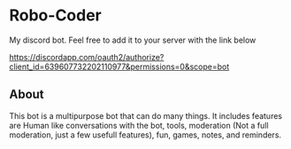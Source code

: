 # Robo-Coder

My discord bot. Feel free to add it to your server with the link below

https://discordapp.com/oauth2/authorize?client_id=639607732202110977&permissions=0&scope=bot

## About

This bot is a multipurpose bot that can do many things. It includes features are Human like conversations with the bot, tools, moderation (Not a full moderation, just a few usefull features), fun, games, notes, and reminders.
